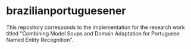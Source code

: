 # brazilianportuguesener
 This repository corresponds to the implementation for the research work titled "Combining Model Soups and Domain Adaptation for Portuguese Named Entity Recognition".
